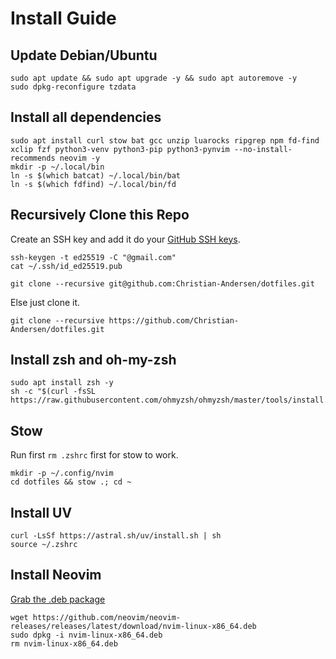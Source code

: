 # Install Guide

## Update Debian/Ubuntu
```
sudo apt update && sudo apt upgrade -y && sudo apt autoremove -y
sudo dpkg-reconfigure tzdata
```

## Install all dependencies
```
sudo apt install curl stow bat gcc unzip luarocks ripgrep npm fd-find xclip fzf python3-venv python3-pip python3-pynvim --no-install-recommends neovim -y
mkdir -p ~/.local/bin
ln -s $(which batcat) ~/.local/bin/bat
ln -s $(which fdfind) ~/.local/bin/fd
```

## Recursively Clone this Repo
Create an SSH key and add it do your [GitHub SSH keys](https://github.com/settings/ssh/new).
```
ssh-keygen -t ed25519 -C "@gmail.com"
cat ~/.ssh/id_ed25519.pub
```
```
git clone --recursive git@github.com:Christian-Andersen/dotfiles.git
```
Else just clone it.
```
git clone --recursive https://github.com/Christian-Andersen/dotfiles.git
```

## Install zsh and oh-my-zsh
```
sudo apt install zsh -y
sh -c "$(curl -fsSL https://raw.githubusercontent.com/ohmyzsh/ohmyzsh/master/tools/install.sh)"
```

## Stow
Run first `rm .zshrc` first for stow to work.
```
mkdir -p ~/.config/nvim
cd dotfiles && stow .; cd ~
```

## Install UV
```
curl -LsSf https://astral.sh/uv/install.sh | sh
source ~/.zshrc
```

## Install Neovim
[Grab the .deb package](https://github.com/neovim/neovim-releases/releases/latest)
```
wget https://github.com/neovim/neovim-releases/releases/latest/download/nvim-linux-x86_64.deb
sudo dpkg -i nvim-linux-x86_64.deb
rm nvim-linux-x86_64.deb
```
